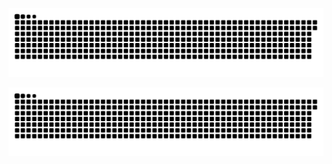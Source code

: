 ![Snake animation](https://raw.githubusercontent.com/gehad-Ahmed30/gehad-Ahmed30/output/snake.svg)

<img src="https://raw.githubusercontent.com/gehad-Ahmed30/gehad-Ahmed30/output/snake.svg" alt="Snake animation" />

###
